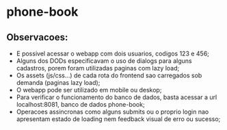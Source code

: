 # phone-book

## Observacoes:
 - E possivel acessar o webapp com dois usuarios, codigos 123 e 456;
 - Alguns dos DODs especificavam o uso de dialogs para alguns cadastros, porem foram utilizadas paginas com lazy load;
 - Os assets (js/css...) de cada rota do frontend sao carregados sob demanda (paginas lazy load);
 - O webapp pode ser utilizado em mobile ou deskop;
 - Para verificar o funcionamento do banco de dados, basta acessar a url localhost:8081, banco de dados phone-book;
 - Operacoes assincronas como alguns submits ou o proprio login nao apresentam estado de loading nem feedback visual de erro ou sucesso;
